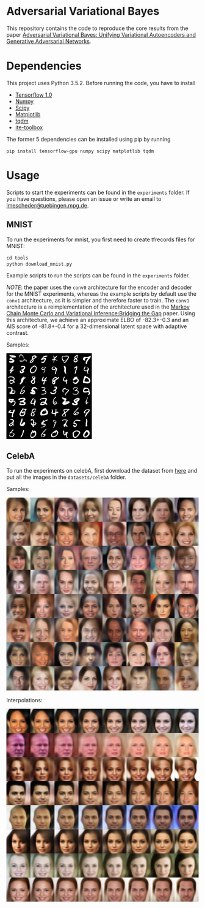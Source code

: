 # Adversarial Variational Bayes
This repository contains the code to reproduce the core results from the paper [Adversarial Variational Bayes: Unifying Variational Autoencoders and Generative Adversarial Networks](https://arxiv.org/abs/1701.04722).


# Dependencies
This project uses Python 3.5.2. Before running the code, you have to install
* [Tensorflow 1.0](https://www.tensorflow.org/)
* [Numpy](http://www.numpy.org/)
* [Scipy](https://www.scipy.org/)
* [Matplotlib](http://matplotlib.org/)
* [tqdm](https://pypi.python.org/pypi/tqdm)
* [ite-toolbox](https://bitbucket.org/szzoli/ite-in-python/)

The former 5 dependencies can be installed using pip by running
```
pip install tensorflow-gpu numpy scipy matplotlib tqdm
```

# Usage
Scripts to start the experiments can be found in the `experiments` folder. If you have questions, please
open an issue or write an email to lmescheder@tuebingen.mpg.de.

## MNIST
To run the experiments for mnist, you first need to create tfrecords files for MNIST:
```
cd tools
python download_mnist.py
```
Example scripts to run the scripts can be found in the `experiments` folder.

*NOTE*: the paper uses the `conv0` architecture for the encoder and decoder for the MNIST experiments, whereas the example scripts by default use the `conv1` architecture, as it is simpler and therefore faster to train. The `conv1` architecture is a reimplementation of the architecture used in the [Markov Chain Monte Carlo and Variational Inference:Bridging the Gap](http://www.jmlr.org/proceedings/papers/v37/salimans15.pdf) paper.
Using this architecture, we achieve an approximate ELBO of -82.3+-0.3 and an AIS score of -81.8+-0.4 for a 32-dimensional latent space with adaptive contrast.

Samples:

![MNIST samples](img/mnist_samples.png)

## CelebA
To run the experiments on celebA, first download the dataset from [here](http://mmlab.ie.cuhk.edu.hk/projects/CelebA.html) and put all the images in the `datasets/celebA` folder.

Samples:

![celebA samples](img/celebA_samples.png)

Interpolations:

![celebA interpolations](img/celebA_interp.png)
